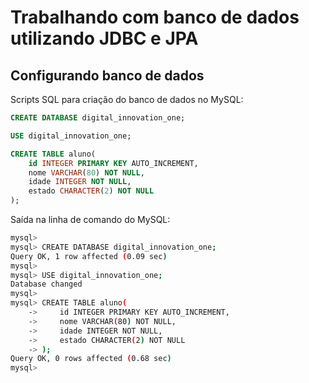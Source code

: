 # Trabalhando com banco de dados utilizando JDBC e JPA

## Configurando banco de dados

Scripts SQL para criação do banco de dados no MySQL:

```sql
CREATE DATABASE digital_innovation_one;

USE digital_innovation_one;

CREATE TABLE aluno(
    id INTEGER PRIMARY KEY AUTO_INCREMENT,
    nome VARCHAR(80) NOT NULL,
    idade INTEGER NOT NULL,
    estado CHARACTER(2) NOT NULL
);
```

Saída na linha de comando do MySQL:
``` sh
mysql>
mysql> CREATE DATABASE digital_innovation_one;
Query OK, 1 row affected (0.09 sec)
mysql>
mysql> USE digital_innovation_one;
Database changed
mysql>
mysql> CREATE TABLE aluno(
    ->     id INTEGER PRIMARY KEY AUTO_INCREMENT,
    ->     nome VARCHAR(80) NOT NULL,
    ->     idade INTEGER NOT NULL,
    ->     estado CHARACTER(2) NOT NULL
    -> );
Query OK, 0 rows affected (0.68 sec)
mysql>
```

